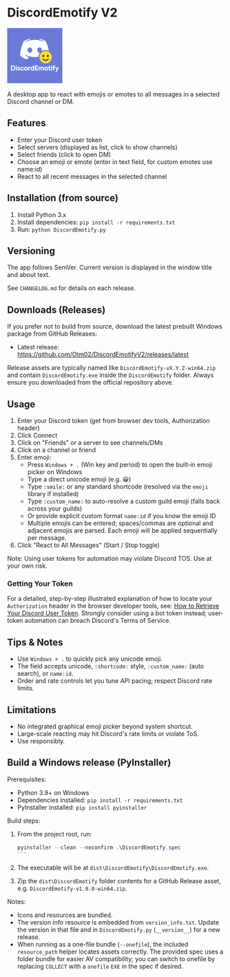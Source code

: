 # DiscordEmotify V2

<a href="https://github.com/Otm02/DiscordEmotifyV2" title="DiscordEmotify on GitHub">
	<img src="./DiscordEmotify.png" alt="DiscordEmotify logo" width="128" height="128" />
</a>

A desktop app to react with emojis or emotes to all messages in a selected Discord channel or DM.

## Features

- Enter your Discord user token
- Select servers (displayed as list, click to show channels)
- Select friends (click to open DM)
- Choose an emoji or emote (enter in text field, for custom emotes use name:id)
- React to all recent messages in the selected channel

## Installation (from source)

1. Install Python 3.x
2. Install dependencies: `pip install -r requirements.txt`
3. Run: `python DiscordEmotify.py`

## Versioning

The app follows SemVer. Current version is displayed in the window title and about text.

See `CHANGELOG.md` for details on each release.

## Downloads (Releases)

If you prefer not to build from source, download the latest prebuilt Windows package from GitHub Releases:

- Latest release: https://github.com/Otm02/DiscordEmotifyV2/releases/latest

Release assets are typically named like `DiscordEmotify-vX.Y.Z-win64.zip` and contain `DiscordEmotify.exe` inside the `DiscordEmotify` folder. Always ensure you downloaded from the official repository above.

## Usage

1. Enter your Discord token (get from browser dev tools, Authorization header)
2. Click Connect
3. Click on "Friends" or a server to see channels/DMs
4. Click on a channel or friend
5. Enter emoji:
	- Press `Windows + .` (Win key and period) to open the built‑in emoji picker on Windows
	- Type a direct unicode emoji (e.g. 😀)
	- Type `:smile:` or any standard shortcode (resolved via the `emoji` library if installed)
	- Type `:custom_name:` to auto-resolve a custom guild emoji (falls back across your guilds)
	- Or provide explicit custom format `name:id` if you know the emoji ID
	- Multiple emojis can be entered; spaces/commas are optional and adjacent emojis are parsed. Each emoji will be applied sequentially per message.
6. Click "React to All Messages" (Start / Stop toggle)

Note: Using user tokens for automation may violate Discord TOS. Use at your own risk.

### Getting Your Token

For a detailed, step-by-step illustrated explanation of how to locate your `Authorization` header in the browser developer tools, see: [How to Retrieve Your Discord User Token](./HOW_TO_GET_TOKEN.md). Strongly consider using a bot token instead; user-token automation can breach Discord's Terms of Service.

## Tips & Notes

* Use `Windows + .` to quickly pick any unicode emoji.
* The field accepts unicode, `:shortcode:` style, `:custom_name:` (auto search), or `name:id`.
* Order and rate controls let you tune API pacing; respect Discord rate limits.

## Limitations

* No integrated graphical emoji picker beyond system shortcut.
* Large-scale reacting may hit Discord's rate limits or violate ToS.
* Use responsibly.

## Build a Windows release (PyInstaller)

Prerequisites:

- Python 3.9+ on Windows
- Dependencies installed: `pip install -r requirements.txt`
- PyInstaller installed: `pip install pyinstaller`

Build steps:

1. From the project root, run:

	````powershell
	pyinstaller --clean --noconfirm .\DiscordEmotify.spec
	```

2. The executable will be at `dist\DiscordEmotify\DiscordEmotify.exe`.

3. Zip the `dist\DiscordEmotify` folder contents for a GitHub Release asset, e.g. `DiscordEmotify-v1.0.0-win64.zip`.

Notes:

- Icons and resources are bundled.
- The version info resource is embedded from `version_info.txt`. Update the version in that file and in `DiscordEmotify.py` (`__version__`) for a new release.
- When running as a one-file bundle (`--onefile`), the included `resource_path` helper locates assets correctly. The provided spec uses a folder bundle for easier AV compatibility; you can switch to onefile by replacing `COLLECT` with a `onefile` `EXE` in the spec if desired.
